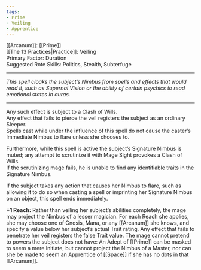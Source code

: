 ```yaml
---
tags:
- Prime
- Veiling
- Apprentice
---
```


[[Arcanum]]: [[Prime]]\
[[The 13 Practices|Practice]]: Veiling\
Primary Factor: Duration\
Suggested Rote Skills: Politics, Stealth, Subterfuge

---

_This spell cloaks the subject’s Nimbus from spells and effects that would read it, such as Supernal Vision or the ability of certain psychics to read emotional states in auras._

---

Any such effect is subject to a Clash of Wills.\
Any effect that fails to pierce the veil registers the subject as an ordinary Sleeper.\
Spells cast while under the influence of this spell do not cause the caster’s Immediate Nimbus to flare unless she chooses to.

Furthermore, while this spell is active the subject’s Signature Nimbus is muted; any attempt to scrutinize it with Mage Sight provokes a Clash of Wills.\
If the scrutinizing mage fails, he is unable to find any identifiable traits in the Signature Nimbus.

If the subject takes any action that causes her Nimbus to flare, such as allowing it to do so when casting a spell or imprinting her Signature Nimbus on an object, this spell ends immediately.

**+1 Reach:** Rather than veiling her subject’s abilities completely, the mage may project the Nimbus of a lesser magician. For each Reach she applies, she may choose one of Gnosis, Mana, or any [[Arcanum]] she knows, and specify a value below her subject’s actual Trait rating. Any effect that fails to penetrate her veil registers the false Trait value. The mage cannot pretend to powers the subject does not have: An Adept of [[Prime]] can be masked to seem a mere Initiate, but cannot project the Nimbus of a Master, nor can she be made to seem an Apprentice of [[Space]] if she has no dots in that [[Arcanum]].